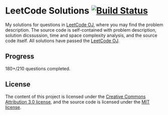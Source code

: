 LeetCode Solutions [![Build Status](https://travis-ci.org/Eroica-cpp/LeetCode.svg?branch=master)](https://travis-ci.org/Eroica-cpp/LeetCode)
==================
My solutions for questions in [LeetCode OJ](https://leetcode.com/), where you may find the problem description. The source code is self-contained with problem description, solution dicssussion, time and space complexity analysis, and the source code itself. All solutions have passed 
the [LeetCode OJ](https://leetcode.com/).

Progress
------------------
180+/210 questions completed.

License
------------------
The content of this project is licensed under the
[Creative Commons Attribution 3.0 license](http://creativecommons.org/licenses/by/3.0/us/deed.en_US),
and the source code is licensed under the [MIT license](http://opensource.org/licenses/mit-license.php).
